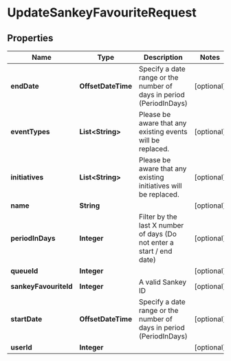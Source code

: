 

# UpdateSankeyFavouriteRequest


## Properties

| Name | Type | Description | Notes |
|------------ | ------------- | ------------- | -------------|
|**endDate** | **OffsetDateTime** | Specify a date range or the number of days in period (PeriodInDays) |  [optional] |
|**eventTypes** | **List&lt;String&gt;** | Please be aware that any existing events will be replaced. |  [optional] |
|**initiatives** | **List&lt;String&gt;** | Please be aware that any existing initiatives will be replaced. |  [optional] |
|**name** | **String** |  |  [optional] |
|**periodInDays** | **Integer** | Filter by the last X number of days (Do not enter a start / end date) |  [optional] |
|**queueId** | **Integer** |  |  [optional] |
|**sankeyFavouriteId** | **Integer** | A valid Sankey ID |  [optional] |
|**startDate** | **OffsetDateTime** | Specify a date range or the number of days in period (PeriodInDays) |  [optional] |
|**userId** | **Integer** |  |  [optional] |



